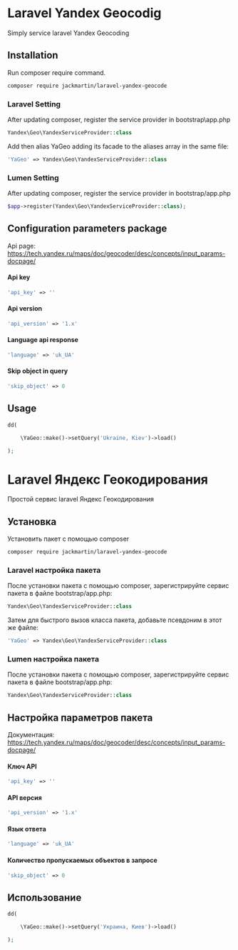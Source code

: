 # Laravel Yandex Geocodig
Simply service laravel Yandex Geocoding

## Installation 

Run composer require command.

```sh
composer require jackmartin/laravel-yandex-geocode
```

### Laravel Setting

After updating composer, register the service provider in bootstrap\app.php
```php
Yandex\Geo\YandexServiceProvider::class
```

Add then alias YaGeo adding its facade to the aliases array in the same file:

```php
'YaGeo' => Yandex\Geo\YandexServiceProvider::class
```

### Lumen Setting

After updating composer, register the service provider in bootstrap/app.php

```php
$app->register(Yandex\Geo\YandexServiceProvider::class);
```

## Configuration parameters package

Api page: https://tech.yandex.ru/maps/doc/geocoder/desc/concepts/input_params-docpage/

#### Api key

```php
'api_key' => ''
```

#### Api version

```php
'api_version' => '1.x'
```

#### Language api response

```php
'language' => 'uk_UA'
```

#### Skip object in query

```php
'skip_object' => 0
```

## Usage

```php
dd(

    \YaGeo::make()->setQuery('Ukraine, Kiev')->load()

);
```
# Laravel Яндекс Геокодирования

Простой сервис laravel Яндекс Геокодирования

## Установка

Установить пакет с помощью composer

```sh
composer require jackmartin/laravel-yandex-geocode
```

### Laravel настройка пакета

После установки пакета с помощью composer, зарегистрируйте сервис пакета в файле bootstrap/app.php:

```php
Yandex\Geo\YandexServiceProvider::class
```

Затем для быстрого вызов класса пакета, добавьте псевдоним в этот же файле:

```php
'YaGeo' => Yandex\Geo\YandexServiceProvider::class
```

### Lumen настройка пакета

После установки пакета с помощью composer, зарегистрируйте сервис пакета в файле bootstrap/app.php:

```php
Yandex\Geo\YandexServiceProvider::class
```

## Настройка параметров пакета

Документация: https://tech.yandex.ru/maps/doc/geocoder/desc/concepts/input_params-docpage/

#### Ключ API

```php
'api_key' => ''
```

#### API версия

```php
'api_version' => '1.x'
```

#### Язык ответа

```php
'language' => 'uk_UA'
```

#### Количество пропускаемых объектов в запросе

```php
'skip_object' => 0
```

## Использование

```php
dd(

    \YaGeo::make()->setQuery('Украина, Киев')->load()

);
